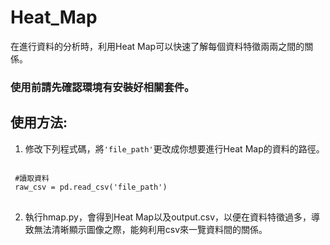 # Heat_Map
在進行資料的分析時，利用Heat Map可以快速了解每個資料特徵兩兩之間的關係。<br/>

### 使用前請先確認環境有安裝好相關套件。

  
## 使用方法:
1. 修改下列程式碼，將<code>'file_path'</code>更改成你想要進行Heat Map的資料的路徑。
<pre>
<code>
 #讀取資料
 raw_csv = pd.read_csv('file_path')
</code>
</pre>
2. 執行hmap.py，會得到Heat Map以及output.csv，以便在資料特徵過多，導致無法清晰顯示圖像之際，能夠利用csv來一覽資料間的關係。<br/>
